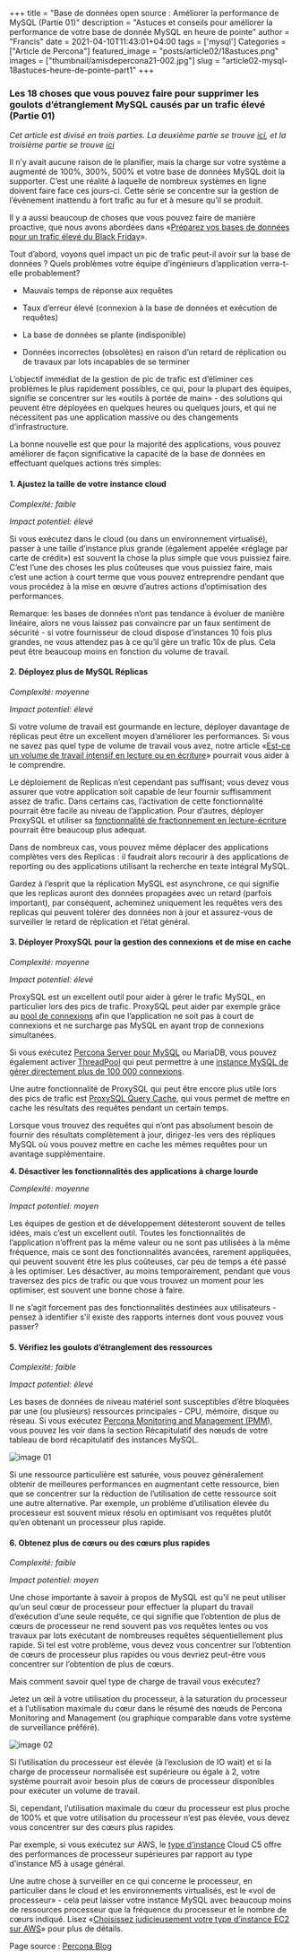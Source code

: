 +++
title = "Base de données open source : Améliorer la performance de  MySQL (Partie 01)"
description = "Astuces et conseils pour améliorer la performance de votre base de donnée MySQL en heure de pointe"
author = "Francis"
date = 2021-04-10T11:43:01+04:00
tags = ['mysql']
Categories = ["Article de Percona"]
featured_image = "posts/article02/18astuces.png"
images = ["thumbnail/amisdepercona21-002.jpg"]
slug = "article02-mysql-18astuces-heure-de-pointe-part1"
+++

### Les 18 choses que vous pouvez faire pour supprimer les goulots d’étranglement MySQL causés par un trafic élevé (Partie 01)

*Cet article est divisé en trois parties. La deuxième partie se trouve [ici](/posts/article02-mysql-18astuces-heure-de-pointe-part2/), et la troisième partie se trouve [ici](/posts/article02-mysql-18astuces-heure-de-pointe-part3/)*

Il n’y avait aucune raison de le planifier, mais la charge sur votre système a augmenté de 100%, 300%, 500% et votre base de données MySQL doit la supporter. C’est une réalité à laquelle de nombreux systèmes en ligne doivent faire face ces jours-ci. Cette série se concentre sur la gestion de l’événement inattendu à fort trafic au fur et à mesure qu’il se produit.

Il y a aussi beaucoup de choses que vous pouvez faire de manière proactive, que nous avons abordées dans «[Préparez vos bases de données pour un trafic élevé du Black Friday](https://www.percona.com/blog/2019/11/11/prepare-your-databases-for-high-traffic-on-black-friday/)».

Tout d’abord, voyons quel impact un pic de trafic peut-il avoir sur la base de données ? Quels problèmes votre équipe d’ingénieurs d’application verra-t-elle probablement?

- Mauvais temps de réponse aux requêtes

- Taux d’erreur élevé (connexion à la base de données et exécution de requêtes)

- La base de données se plante (indisponible)

- Données incorrectes (obsolètes) en raison d’un retard de réplication ou de travaux par lots incapables de se terminer

L’objectif immédiat de la gestion de pic de trafic est d’éliminer ces problèmes le plus rapidement possibles, ce qui, pour la plupart des équipes, signifie se concentrer sur les «outils à portée de main» - des solutions qui peuvent être déployées en quelques heures ou quelques jours, et qui ne nécessitent pas une application massive ou des changements d’infrastructure.

La bonne nouvelle est que pour la majorité des applications, vous pouvez améliorer de façon significative la capacité de la base de données en effectuant quelques actions très simples:

#### 1. Ajustez la taille de votre instance cloud

_Complexité: faible_

_Impact potentiel: élevé_

Si vous exécutez dans le cloud (ou dans un environnement virtualisé), passer à une taille d’instance plus grande (également appelée «réglage par carte de crédit») est souvent la chose la plus simple que vous puissiez faire. C’est l’une des choses les plus coûteuses que vous puissiez faire, mais c’est une action à court terme que vous pouvez entreprendre pendant que vous procédez à la mise en œuvre d’autres actions d’optimisation des performances.

Remarque: les bases de données n’ont pas tendance à évoluer de manière linéaire, alors ne vous laissez pas convaincre par un faux sentiment de sécurité - si votre fournisseur de cloud dispose d’instances 10 fois plus grandes, ne vous attendez pas à ce qu’il gère un trafic 10x de plus. Cela peut être beaucoup moins en fonction du volume de travail.

#### 2. Déployez plus de MySQL Réplicas

_Complexité: moyenne_

_Impact potentiel: élevé_

Si votre volume de travail est gourmande en lecture, déployer davantage de réplicas peut être un excellent moyen d’améliorer les performances. Si vous ne savez pas quel type de volume de travail vous avez, notre article «[Est-ce un volume de travail intensif en lecture ou en écriture](https://www.percona.com/blog/2018/08/30/read-intensive-or-write-intensive-workload/)» pourrait vous aider à le comprendre.

Le déploiement de Replicas n’est cependant pas suffisant; vous devez vous assurer que votre application soit capable de leur fournir suffisamment assez de trafic. Dans certains cas, l’activation de cette fonctionnalité pourrait être facile au niveau de l’application. Pour d’autres, déployer ProxySQL et utiliser sa [fonctionnalité de fractionnement en lecture-écriture](https://proxysql.com/blog/configure-read-write-split/) pourrait être beaucoup plus adequat.

Dans de nombreux cas, vous pouvez même déplacer des applications complètes vers des Replicas : il faudrait alors recourir à des applications de reporting ou des applications utilisant la recherche en texte intégral MySQL.

Gardez à l’esprit que la réplication MySQL est asynchrone, ce qui signifie que les replicas auront des données propagées avec un retard (parfois important), par conséquent, acheminez uniquement les requêtes vers des replicas qui peuvent tolérer des données non à jour et assurez-vous de surveiller le retard de réplication et l’état général.

#### 3. Déployer ProxySQL pour la gestion des connexions et de mise en cache

_Complexité: moyenne_

_Impact potentiel: élevé_

ProxySQL est un excellent outil pour aider à gérer le trafic MySQL, en particulier lors des pics de trafic. ProxySQL peut aider par exemple grâce au [pool de connexions](https://www.percona.com/resources/webinars/utilizing-proxysql-connection-pooling-php) afin que l’application ne soit pas à court de connexions et ne surcharge pas MySQL en ayant trop de connexions simultanées.

Si vous exécutez [Percona Server pour MySQL](https://www.percona.com/software/mysql-database/percona-server) ou MariaDB, vous pouvez également activer [ThreadPool](https://www.percona.com/doc/percona-server/LATEST/performance/threadpool.html) qui peut permettre à une [instance MySQL de gérer directement plus de 100 000 connexions](https://www.percona.com/blog/2019/02/25/mysql-challenge-100k-connections/).

Une autre fonctionnalité de ProxySQL qui peut être encore plus utile lors des pics de trafic est [ProxySQL Query Cache](https://www.percona.com/blog/2018/02/07/proxysql-query-cache/), qui vous permet de mettre en cache les résultats des requêtes pendant un certain temps.

Lorsque vous trouvez des requêtes qui n’ont pas absolument besoin de fournir des résultats complètement à jour, dirigez-les vers des répliques MySQL où vous pouvez mettre en cache les mêmes requêtes pour un avantage supplémentaire.

**4. Désactiver les fonctionnalités des applications à charge lourde**

_Complexité: moyenne_

_Impact potentiel: moyen_

Les équipes de gestion et de développement détesteront souvent de telles idées, mais c’est un excellent outil. Toutes les fonctionnalités de l’application n’offrent pas la même valeur ou ne sont pas utilisées à la même fréquence, mais ce sont des fonctionnalités avancées, rarement appliquées, qui peuvent souvent être les plus coûteuses, car peu de temps a été passé à les optimiser. Les désactiver, au moins temporairement, pendant que vous traversez des pics de trafic ou que vous trouvez un moment pour les optimiser, est souvent une bonne chose à faire.

Il ne s’agit forcement pas des fonctionnalités destinées aux utilisateurs - pensez à identifier s’il existe des rapports internes dont vous pouvez vous passer?

#### 5. Vérifiez les goulots d’étranglement des ressources

_Complexité: faible_

_Impact potentiel: élevé_

Les bases de données de niveau matériel sont susceptibles d’être bloquées par une (ou plusieurs) ressources principales - CPU, mémoire, disque ou réseau. Si vous exécutez [Percona Monitoring and Management (PMM](https://www.percona.com/software/database-tools/percona-monitoring-and-management)), vous pouvez les voir dans la section Récapitulatif des nœuds de votre tableau de bord récapitulatif des instances MySQL.

 ![image 01](/posts/article02/p01_image01.png)

Si une ressource particulière est saturée, vous pouvez généralement obtenir de meilleures performances en augmentant cette ressource, bien que se concentrer sur la réduction de l’utilisation de cette ressource soit une autre alternative. Par exemple, un problème d’utilisation élevée du processeur est souvent mieux résolu en optimisant vos requêtes plutôt qu’en obtenant un processeur plus rapide.

#### 6. Obtenez plus de cœurs ou des cœurs plus rapides

_Complexité: faible_

_Impact potentiel: moyen_

Une chose importante à savoir à propos de MySQL est qu’il ne peut utiliser qu’un seul cœur de processeur pour effectuer la plupart du travail d’exécution d’une seule requête, ce qui signifie que l’obtention de plus de cœurs de processeur ne rend souvent pas vos requêtes lentes ou vos travaux par lots exécutant de nombreuses requêtes séquentiellement plus rapide. Si tel est votre problème, vous devez vous concentrer sur l’obtention de cœurs de processeur plus rapides ou vous devriez peut-être vous concentrer sur l’obtention de plus de cœurs.

Mais comment savoir quel type de charge de travail vous exécutez?

Jetez un œil à votre utilisation du processeur, à la saturation du processeur et à l’utilisation maximale du cœur dans le résumé des nœuds de Percona Monitoring and Management (ou graphique comparable dans votre système de surveillance préféré).

 ![image 02](/posts/article02/p01_image02.png)

Si l’utilisation du processeur est élevée (à l’exclusion de IO wait) et si la charge de processeur normalisée est supérieure ou égale à 2, votre système pourrait avoir besoin plus de cœurs de processeur disponibles pour exécuter un volume de travail.

Si, cependant, l’utilisation maximale du cœur du processeur est plus proche de 100% et que votre utilisation du processeur n’est pas élevée, vous devez vous concentrer sur des cœurs plus rapides.

Par exemple, si vous exécutez sur AWS, le [type d’instance](https://aws.amazon.com/ec2/instance-types/) Cloud C5 offre des performances de processeur supérieures par rapport au type d’instance M5 à usage général.

Une autre chose à surveiller en ce qui concerne le processeur, en particulier dans le cloud et les environnements virtualisés, est le «vol de processeur» - cela peut laisser votre instance MySQL avec beaucoup moins de ressources processeur que la fréquence du processeur et le nombre de cœurs indiqué. Lisez «[Choisissez judicieusement votre type d’instance EC2 sur AWS](https://www.percona.com/blog/2019/11/04/choose-your-ec2-instance-type-wisely-on-aws/)» pour plus de détails.


Page source : [Percona Blog](https://www.percona.com/blog/2020/04/03/18-things-you-can-do-to-remove-mysql-bottlenecks-caused-by-high-traffic-part-one/)

